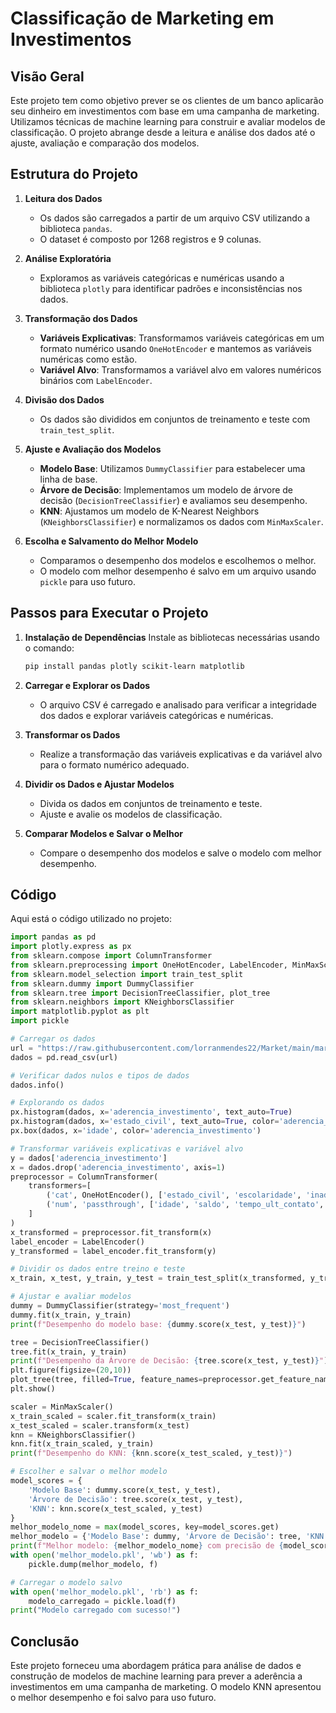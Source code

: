 

# Classificação de Marketing em Investimentos

## Visão Geral

Este projeto tem como objetivo prever se os clientes de um banco aplicarão seu dinheiro em investimentos com base em uma campanha de marketing. Utilizamos técnicas de machine learning para construir e avaliar modelos de classificação. O projeto abrange desde a leitura e análise dos dados até o ajuste, avaliação e comparação dos modelos.

## Estrutura do Projeto

1. **Leitura dos Dados**
   - Os dados são carregados a partir de um arquivo CSV utilizando a biblioteca `pandas`.
   - O dataset é composto por 1268 registros e 9 colunas.

2. **Análise Exploratória**
   - Exploramos as variáveis categóricas e numéricas usando a biblioteca `plotly` para identificar padrões e inconsistências nos dados.

3. **Transformação dos Dados**
   - **Variáveis Explicativas**: Transformamos variáveis categóricas em um formato numérico usando `OneHotEncoder` e mantemos as variáveis numéricas como estão.
   - **Variável Alvo**: Transformamos a variável alvo em valores numéricos binários com `LabelEncoder`.

4. **Divisão dos Dados**
   - Os dados são divididos em conjuntos de treinamento e teste com `train_test_split`.

5. **Ajuste e Avaliação dos Modelos**
   - **Modelo Base**: Utilizamos `DummyClassifier` para estabelecer uma linha de base.
   - **Árvore de Decisão**: Implementamos um modelo de árvore de decisão (`DecisionTreeClassifier`) e avaliamos seu desempenho.
   - **KNN**: Ajustamos um modelo de K-Nearest Neighbors (`KNeighborsClassifier`) e normalizamos os dados com `MinMaxScaler`.

6. **Escolha e Salvamento do Melhor Modelo**
   - Comparamos o desempenho dos modelos e escolhemos o melhor.
   - O modelo com melhor desempenho é salvo em um arquivo usando `pickle` para uso futuro.

## Passos para Executar o Projeto

1. **Instalação de Dependências**
   Instale as bibliotecas necessárias usando o comando:
   ```bash
   pip install pandas plotly scikit-learn matplotlib
   ```

2. **Carregar e Explorar os Dados**
   - O arquivo CSV é carregado e analisado para verificar a integridade dos dados e explorar variáveis categóricas e numéricas.

3. **Transformar os Dados**
   - Realize a transformação das variáveis explicativas e da variável alvo para o formato numérico adequado.

4. **Dividir os Dados e Ajustar Modelos**
   - Divida os dados em conjuntos de treinamento e teste.
   - Ajuste e avalie os modelos de classificação.

5. **Comparar Modelos e Salvar o Melhor**
   - Compare o desempenho dos modelos e salve o modelo com melhor desempenho.

## Código

Aqui está o código utilizado no projeto:

```python
import pandas as pd
import plotly.express as px
from sklearn.compose import ColumnTransformer
from sklearn.preprocessing import OneHotEncoder, LabelEncoder, MinMaxScaler
from sklearn.model_selection import train_test_split
from sklearn.dummy import DummyClassifier
from sklearn.tree import DecisionTreeClassifier, plot_tree
from sklearn.neighbors import KNeighborsClassifier
import matplotlib.pyplot as plt
import pickle

# Carregar os dados
url = "https://raw.githubusercontent.com/lorranmendes22/Market/main/marketing.csv"
dados = pd.read_csv(url)

# Verificar dados nulos e tipos de dados
dados.info()

# Explorando os dados
px.histogram(dados, x='aderencia_investimento', text_auto=True)
px.histogram(dados, x='estado_civil', text_auto=True, color='aderencia_investimento', barmode='group')
px.box(dados, x='idade', color='aderencia_investimento')

# Transformar variáveis explicativas e variável alvo
y = dados['aderencia_investimento']
x = dados.drop('aderencia_investimento', axis=1)
preprocessor = ColumnTransformer(
    transformers=[
        ('cat', OneHotEncoder(), ['estado_civil', 'escolaridade', 'inadimplencia', 'fez_emprestimo']),
        ('num', 'passthrough', ['idade', 'saldo', 'tempo_ult_contato', 'numero_contatos'])
    ]
)
x_transformed = preprocessor.fit_transform(x)
label_encoder = LabelEncoder()
y_transformed = label_encoder.fit_transform(y)

# Dividir os dados entre treino e teste
x_train, x_test, y_train, y_test = train_test_split(x_transformed, y_transformed, test_size=0.2, random_state=42)

# Ajustar e avaliar modelos
dummy = DummyClassifier(strategy='most_frequent')
dummy.fit(x_train, y_train)
print(f"Desempenho do modelo base: {dummy.score(x_test, y_test)}")

tree = DecisionTreeClassifier()
tree.fit(x_train, y_train)
print(f"Desempenho da Árvore de Decisão: {tree.score(x_test, y_test)}")
plt.figure(figsize=(20,10))
plot_tree(tree, filled=True, feature_names=preprocessor.get_feature_names_out())
plt.show()

scaler = MinMaxScaler()
x_train_scaled = scaler.fit_transform(x_train)
x_test_scaled = scaler.transform(x_test)
knn = KNeighborsClassifier()
knn.fit(x_train_scaled, y_train)
print(f"Desempenho do KNN: {knn.score(x_test_scaled, y_test)}")

# Escolher e salvar o melhor modelo
model_scores = {
    'Modelo Base': dummy.score(x_test, y_test),
    'Árvore de Decisão': tree.score(x_test, y_test),
    'KNN': knn.score(x_test_scaled, y_test)
}
melhor_modelo_nome = max(model_scores, key=model_scores.get)
melhor_modelo = {'Modelo Base': dummy, 'Árvore de Decisão': tree, 'KNN': knn}[melhor_modelo_nome]
print(f"Melhor modelo: {melhor_modelo_nome} com precisão de {model_scores[melhor_modelo_nome]}")
with open('melhor_modelo.pkl', 'wb') as f:
    pickle.dump(melhor_modelo, f)

# Carregar o modelo salvo
with open('melhor_modelo.pkl', 'rb') as f:
    modelo_carregado = pickle.load(f)
print("Modelo carregado com sucesso!")
```

## Conclusão

Este projeto forneceu uma abordagem prática para análise de dados e construção de modelos de machine learning para prever a aderência a investimentos em uma campanha de marketing. O modelo KNN apresentou o melhor desempenho e foi salvo para uso futuro.


